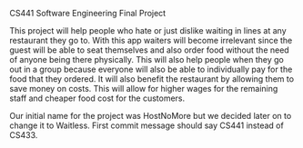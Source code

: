 CS441 Software Engineering Final Project

This project will help people who hate or just dislike waiting in lines at any restaurant they go to. With this app waiters will become irrelevant since the guest will be able to seat themselves and also order food without the need of anyone being there physically. This will also help people when they go out in a group because everyone will also be able to individually pay for the food that they ordered. It will also benefit the restaurant by allowing them to save money on costs. This will allow for higher wages for the remaining staff and cheaper food cost for the customers.

Our initial name for the project was HostNoMore but we decided later on to change it to Waitless.
First commit message should say CS441 instead of CS433.
